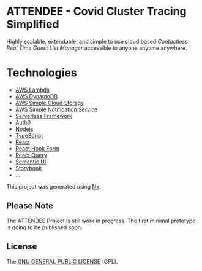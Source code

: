 # ATTENDEE - Covid Cluster Tracing Simplified

Highly scalable, extendable, and simple to use cloud based _Contactless Real Time Guest List Manager_ accessible to anyone anytime anywhere.

# Technologies

- [AWS Lambda](https://aws.amazon.com/lambda/)
- [AWS DynamoDB](https://aws.amazon.com/dynamodb)
- [AWS Simple Cloud Storage](https://aws.amazon.com/s3)
- [AWS Simple Notification Service](https://aws.amazon.com/sns)
- [Serverless Framework](https://www.serverless.com/)
- [Auth0](https://auth0.com/)
- [Nodejs](https://nodejs.org/en/)
- [TypeScript](https://www.typescriptlang.org/)
- [React](https://reactjs.org/)
- [React Hook Form](https://react-hook-form.com/)
- [React Query](https://react-query.tanstack.com/)
- [Semantic UI](https://react.semantic-ui.com/)
- [Storybook](https://storybook.js.org/)
- ...

This project was generated using [Nx](https://nx.dev).

## Please Note

The ATTENDEE Project is still work in progress. The first minimal prototype is going to be published soon.

## License

The [GNU GENERAL PUBLIC LICENSE](./LICENSE) (GPL).
